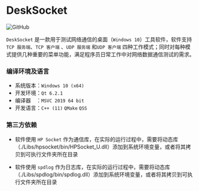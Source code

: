 # DeskSocket

![GitHub](https://img.shields.io/github/license/Mtr1994/DeskSocket)

`DeskSocket` 是一款用于测试网络通信的桌面（`Windows 10`）工具软件，软件支持 `TCP 服务端`、`TCP 客户端` 、`UDP 服务端` 和`UDP 客户端` 四种工作模式；同时对每种模式提供几种重要的菜单功能，满足程序员日常工作中对网络数据通信测试的需求。

### 编译环境及语言

* 系统版本：`Windows 10 (x64)` 
* 开发环境：`Qt 6.2.1` 
* 编译器　：`MSVC 2019 64 bit`
* 开发语言：`C++ (11)`    `QMake`    `QSS`

### 第三方依赖

* 软件使用 `HP Socket` 作为通信库，在实际的运行过程中，需要将动态库（./Libs/hpsocket/bin/HPSocket_U.dll）添加到系统环境变量，或者将其拷贝到可执行文件夹所在目录

* 软件使用 `spdlog` 作为日志库，在实际的运行过程中，需要将动态库（./Libs/spdlog/bin/spdlog.dll）添加到系统环境变量，或者将其拷贝到可执行文件夹所在目录
